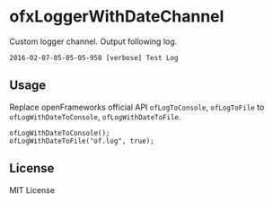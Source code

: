 # ofxLoggerWithDateChannel

Custom logger channel. Output following log.

`2016-02-07-05-05-05-958 [verbose] Test Log`


## Usage

Replace openFrameworks official API `ofLogToConsole`, `ofLogToFile` to  `ofLogWithDateToConsole`, `ofLogWithDateToFile`.

```
ofLogWithDateToConsole();
ofLogWithDateToFile("of.log", true);
```


## License

MIT License
